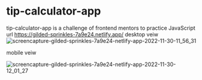 # tip-calculator-app
tip-calculator-app is a challenge of frontend mentors to practice JavaScript
url https://gilded-sprinkles-7a9e24.netlify.app/
desktop veiw
![screencapture-gilded-sprinkles-7a9e24-netlify-app-2022-11-30-11_56_31](https://user-images.githubusercontent.com/106579572/204723515-c75a77ca-9fe2-4455-8d9a-3917d7d94719.png)


mobile veiw

![screencapture-gilded-sprinkles-7a9e24-netlify-app-2022-11-30-12_01_27](https://user-images.githubusercontent.com/106579572/204724227-9ec9932e-2b89-4cc4-a47b-3ff47919d77d.png)
